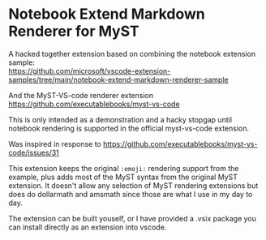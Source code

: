 # Notebook Extend Markdown Renderer for MyST

A hacked together extension based on combining the notebook extension sample:  
https://github.com/microsoft/vscode-extension-samples/tree/main/notebook-extend-markdown-renderer-sample  

And the MyST-VS-code renderer extension  
https://github.com/executablebooks/myst-vs-code 

This is only intended as a demonstration and a hacky stopgap until notebook rendering is supported in the official myst-vs-code extension. 

Was inspired in response to https://github.com/executablebooks/myst-vs-code/issues/31  

This extension keeps the original `:emoji:` rendering support from the example, plus adds most of the MyST syntax from the original MyST extension. It doesn't allow any selection of MyST rendering extensions but does do dollarmath and amsmath since those are what I use in my day to day.  

The extension can be built youself, or I have provided a .vsix package you can install directly as an extension into vscode. 

